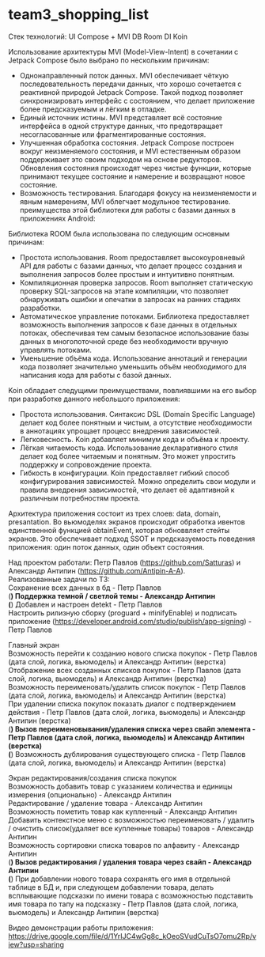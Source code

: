 # team3_shopping_list

Стек технологий:
UI	Compose + MVI
DB	Room
DI	Koin

Использование архитектуры MVI (Model-View-Intent) в сочетании с Jetpack Compose было выбрано по нескольким причинам:
- Однонаправленный поток данных. MVI обеспечивает чёткую последовательность передачи данных, что хорошо сочетается с реактивной природой Jetpack Compose. Такой подход позволяет синхронизировать интерфейс с состоянием, что делает приложение более предсказуемым и лёгким в отладке.
- Единый источник истины. MVI представляет всё состояние интерфейса в одной структуре данных, что предотвращает несогласованные или фрагментированные состояния. 
- Улучшенная обработка состояния. Jetpack Compose построен вокруг неизменяемого состояния, и MVI естественным образом поддерживает это своим подходом на основе редукторов. Обновления состояния происходят через чистые функции, которые принимают текущее состояние и намерение и возвращают новое состояние.  
- Возможность тестирования. Благодаря фокусу на неизменяемости и явным намерениям, MVI облегчает модульное тестирование.
преимущества этой библиотеки для работы с базами данных в приложениях Android:

Библиотека ROOM была использована по следующим основным причинам:
- Простота использования. Room предоставляет высокоуровневый API для работы с базами данных, что делает процесс создания и выполнения запросов более простым и интуитивно понятным. 
- Компиляционная проверка запросов. Room выполняет статическую проверку SQL-запросов на этапе компиляции, что позволяет обнаруживать ошибки и опечатки в запросах на ранних стадиях разработки. 
- Автоматическое управление потоками. Библиотека предоставляет возможность выполнения запросов к базе данных в отдельных потоках, обеспечивая тем самым безопасное использование базы данных в многопоточной среде без необходимости вручную управлять потоками. 
- Уменьшение объёма кода. Использование аннотаций и генерации кода позволяет значительно уменьшить объём необходимого для написания кода для работы с базой данных. 

Koin обладает следущими преимуществами, повлиявшими на его выбор при разработке данного небольшого приложения:
- Простота использования. Синтаксис DSL (Domain Specific Language) делает код более понятным и чистым, а отсутствие необходимости в аннотациях упрощает процесс внедрения зависимостей.
- Легковесность. Koin добавляет минимум кода и объёма к проекту. 
- Лёгкая читаемость кода. Использование декларативного стиля делает код более читаемым и понятным. Это может упростить поддержку и сопровождение проекта. 
- Гибкость в конфигурации. Koin предоставляет гибкий способ конфигурирования зависимостей. Можно определить свои модули и правила внедрения зависимостей, что делает её адаптивной к различным потребностям проекта. 

Архитектура приложения состоит из трех слоев: data, domain, presantation. Во вьюмоделях экранов происходит обработка ивентов единственной функцией obtainEvent, которая обноввляет стейты экранов. Это обеспечивает подход SSOT и предсказуемость поведения приложения: один поток данных, один объект состояния.

Над проектом работали: Петр Павлов (https://github.com/Satturas) и Александр Антипин (https://github.com/Antipin-A-A).  
Реализованные задачи по ТЗ:  
Сохранение всех данных в бд - Петр Павлов  
(**) Поддержка темной / светлой темы - Александр Антипин  
(**) Добавлен и настроен detekt - Петр Павлов  
Настроить рилизную сборку (proguard + minifyEnable) и подписать приложение (https://developer.android.com/studio/publish/app-signing) - Петр Павлов  

Главный экран  
Возможность перейти к созданию нового списка покупок - Петр Павлов (дата слой, логика, вьюмодель) и Александр Антипин (верстка)  
Отображение всех созданных списков покупок - Петр Павлов (дата слой, логика, вьюмодель) и Александр Антипин (верстка)  
Возможность переименовать/удалить список покупок - Петр Павлов (дата слой, логика, вьюмодель) и Александр Антипин (верстка)  
При удалении списка покупок показать диалог с подтверждением действия - Петр Павлов (дата слой, логика, вьюмодель) и Александр Антипин (верстка)  
(**) Вызов переименовывания/удаления списка через свайп элемента - Петр Павлов (дата слой, логика, вьюмодель) и Александр Антипин (верстка)  
(**) Возможность дублирования существующего списка - Петр Павлов (дата слой, логика, вьюмодель) и Александр Антипин (верстка)  

Экран редактирования/создания списка покупок  
Возможность добавить товар с указанием количества и единицы измерения (опционально) - Александр Антипин   
Редактирование / удаление товара - Александр Антипин   
Возможность пометить товар как купленный - Александр Антипин   
Добавить контекстное меню с возможностью переименовать / удалить / очистить список(удаляет все купленные товары) товаров  - Александр Антипин   
Возможность сортировки списка товаров по алфавиту - Александр Антипин   
(**) Вызов редактирования / удаления товара через свайп - Александр Антипин   
(**) При добавлении нового товара сохранять его имя в отдельной таблице в БД и, при следующем добавлении товара, делать всплывающие подсказки по имени товара с возможностью подставить имя товара по тапу на подсказку - Петр Павлов (дата слой, логика, вьюмодель) и Александр Антипин (верстка)  

Видео демонстрации работы приложения:
https://drive.google.com/file/d/1YrIJC4wGg8c_kOeoSVudCuTsO7omu2Rp/view?usp=sharing
  
